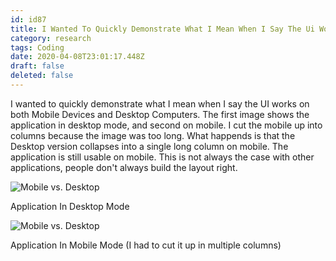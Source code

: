 ```yaml
---
id: id87
title: I Wanted To Quickly Demonstrate What I Mean When I Say The Ui Works On Both Mobile Devices And Desktop Computers The First Imag...
category: research
tags: Coding
date: 2020-04-08T23:01:17.448Z
draft: false
deleted: false
---
```


I wanted to quickly demonstrate what I mean when I say the UI works on both Mobile Devices and Desktop Computers. The first image shows the application in desktop mode, and second on mobile. I cut the mobile up into columns because the image was too long. What happends is that the Desktop version collapses into a single long column on mobile. The application is still usable on mobile. This is not always the case with other applications, people don't always build the layout right.

![Mobile vs. Desktop](research/desktop.png)

Application In Desktop Mode

![Mobile vs. Desktop](research/mobile.png)

Application In Mobile Mode (I had to cut it up in multiple columns)